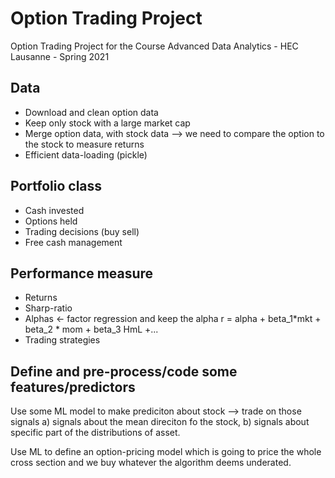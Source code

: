 # Option Trading Project
Option Trading Project for the Course Advanced Data Analytics - HEC Lausanne - Spring 2021

## Data

* Download and clean option data
* Keep only stock with a large market cap
* Merge option data, with stock data --> we need to compare the option to the stock to measure returns
* Efficient data-loading (pickle)

## Portfolio class

* Cash invested
* Options held
* Trading decisions (buy sell)
* Free cash management

## Performance measure

* Returns
* Sharp-ratio
* Alphas <- factor regression and keep the alpha r = alpha + beta_1*mkt + beta_2 * mom + beta_3 HmL +...
* Trading strategies

## Define and pre-process/code some features/predictors

Use some ML model to make prediciton about stock --> trade on those signals 
a) signals about the mean direciton fo the stock, 
b) signals about specific part of the distributions of asset. 

Use ML to define an option-pricing model which is going to price the whole cross section and we buy whatever the algorithm deems underated.
